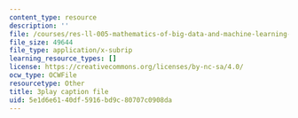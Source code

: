 ```yaml
---
content_type: resource
description: ''
file: /courses/res-ll-005-mathematics-of-big-data-and-machine-learning-january-iap-2020/5e1d6e6140df5916bd9c80707c0908da_2DDjHvH8d2k.vtt
file_size: 49644
file_type: application/x-subrip
learning_resource_types: []
license: https://creativecommons.org/licenses/by-nc-sa/4.0/
ocw_type: OCWFile
resourcetype: Other
title: 3play caption file
uid: 5e1d6e61-40df-5916-bd9c-80707c0908da
---
```

